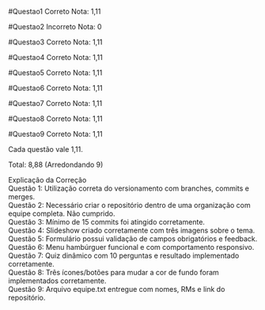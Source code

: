 #Questao1
Correto
Nota: 1,11

#Questao2
Incorreto
Nota: 0

#Questao3
Correto
Nota: 1,11

#Questao4
Correto
Nota: 1,11

#Questao5
Correto
Nota: 1,11

#Questao6
Correto
Nota: 1,11

#Questao7
Correto
Nota: 1,11

#Questao8
Correto
Nota: 1,11

#Questao9
Correto
Nota: 1,11

Cada questão vale 1,11.  

Total: 8,88 (Arredondando 9)

Explicação da Correção  
Questão 1: Utilização correta do versionamento com branches, commits e merges.  
Questão 2: Necessário criar o repositório dentro de uma organização com equipe completa. Não cumprido.  
Questão 3: Mínimo de 15 commits foi atingido corretamente.  
Questão 4: Slideshow criado corretamente com três imagens sobre o tema.  
Questão 5: Formulário possui validação de campos obrigatórios e feedback.  
Questão 6: Menu hambúrguer funcional e com comportamento responsivo.  
Questão 7: Quiz dinâmico com 10 perguntas e resultado implementado corretamente.  
Questão 8: Três ícones/botões para mudar a cor de fundo foram implementados corretamente.  
Questão 9: Arquivo equipe.txt entregue com nomes, RMs e link do repositório.
